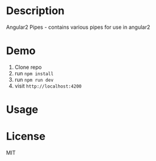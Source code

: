 # Description

Angular2 Pipes - contains various pipes for use in angular2
# Demo
1. Clone repo
2. run `npm install`
3. run `npm run dev`
4. visit `http://localhost:4200`

# Usage

# License

MIT
